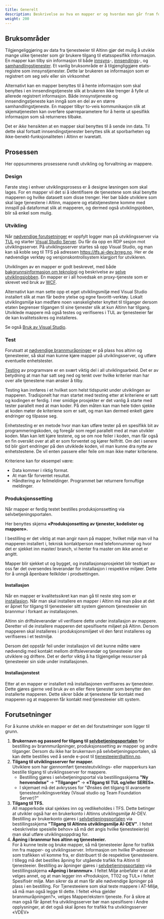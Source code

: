 ```yaml
---
title: Generelt
description: Beskrivelse av hva en mapper er og hvordan man går fram for å lage en
weight: 200
---
```


## Bruksområder

Tilgjengeliggjøring av data fra tjenesteeier til Altinn gjør det mulig å utvikle mange ulike tjenester som
gir brukere tilgang til etatsspesifikk informasjon.
En mapper kan tilby sin informasjon til både [innsyns](../../../tjenestetyper/innsyn/)-,
[innsendings](../../../tjenestetyper/innsending/)-, og [samhandlingstjenester](../../../tjenestetyper/samhandling/).
Et vanlig bruksområde er å tilgjengliggjøre etats-registre som innsynstjenester.
Dette lar brukeren se informasjon som er registrert om seg selv eller sin virksomhet

Alternativt kan en mapper benyttes til å hente informasjon som skal benyttes i en innsendingstjeneste slik at brukeren
ikke trenger å fylle ut allerede registrert informasjon.
Både innsynstjeneste og innsendingstjeneste kan inngå som en del av en større samhandlingstjeneste.
En mapper tilbyr to-veis kommunikasjon slik at skjematjenesten kan overføre spørreparametere for å hente ut
spesifikk informasjon som så returneres tilbake. 

Det er *ikke* hensikten at en mapper skal benyttes til å sende inn data.
Til dette skal fortsatt innsendingstjenester benyttes slik at sporbarheten og ikke-benekt-funksjonaliteten i Altinn er ivaretatt.

## Prosessen

Her oppsummeres prosessene rundt utvikling og forvaltning av mappere.

### Design

Første steg i enhver utviklingsprosess er å designe løsningen som skal lages.
For en mapper vil det si å identifisere de tjenestene som skal benytte mapperen og hvilke datasett som disse trenger.
Her bør både utviklere som skal lage tjenestene i Altinn, mappere og etatstjenestene komme med innspill på dataformat slik at mapperen,
og dermed også utviklingsjobben, blir så enkel som mulig.

### Utvikling

Når [nødvendige forutsetninger](#forutsetninger) er oppfylt logger man på utviklingsserver via [TUL](https://tul.altinn.no)
og starter [Visual Studio Server](../../../kom-i-gang/#utviklingsimage-med-visual-studio-og-tfs).
Du får da opp en RDP sesjon mot utviklingsserver.
På utviklingsserver startes så opp Visual Studio, og man kan så koble seg til TFS på adressen https://tfs.ai-dev.brreg.no.
Her er de nødvendige verktøy og versjonskontrollsystem klargjort for utvikleren.

Utviklingen av en mapper er godt beskrevet, med både [bakgrunnsinformasjon om teknologi](../teknologi/)
og beskrivelse av [selve utviklingsjobben](../utvikling/).
En mapper er i all hovedsak en proxy-tjeneste som er skrevet ved bruk av [WCF](../teknologi#windows-communication-foundation).

Alternativt kan man sette opp et eget utviklingsmiljø med Visual Studio installert slik at man får bedre ytelse og egne favoritt-verktøy.
Lokalt utviklingsmiljø kan medføre noen vanskeligheter knyttet til tilganger dersom etaten begrenser tilgangen til sine tjenester
slik at kun Altinn har tilgang.
Utviklede mappere må også testes og verifiseres i TUL av tjenesteeier før de kan kvalitetssikres og installeres.

Se også [Bruk av Visual Studio](../../f/).

### Test

Forutsatt at [nødvendige brannmuråpninger](#forutsetninger) er på plass hos altinn og tjenesteeier,
så skal man kunne kjøre mapper på utviklingsserver, og utføre eventuelle enhetstester.

[Testing](../testing/) av programvare er en svært viktig del i all utviklingsarbeid.
Det er av betydning at man har satt seg ned og tenkt over hvilke kriterier man har over alle tjenestene man ønsker å tilby.

Testing kan innføres i et hvilket som helst tidspunkt under utviklingen av mapperen.
Tradisjonelt har man startet med testing etter at kriteriene er satt og kodingen er ferdig.
I mer smidige prosjekter er det vanlig å starte med tester parallelt med at man koder.
På den måten kan man hele tiden sjekke at koden møter de kriteriene som er satt, og man kan dermed enkelt gjøre endringer og tilpasse seg.

Enhetstesting er en metode hvor man kan utføre tester på en spesifikk bit av programmeringskoden,
og foregår som regel parallelt med at man utvikler koden. Man kan lett kjøre testene, og se om noe feiler i koden,
man får også en fin oversikt over at alt er som forventet og kjører feilfritt.
Om det i senere tid blir gjort endringer på den utviklede koden, vil man kunne dra nytte av enhetstestene.
De vil enten passere eller feile om man ikke møter kriteriene.

Kriteriene kan for eksempel være:

- Data kommer i riktig format.
- At man får forventet resultat.
- Håndtering av feilmeldinger. Programmet bør returnere fornuftige meldinger.

### Produksjonssetting

Når mapper er ferdig testet bestilles produksjonssetting via selvbetjeningsportalen.

Her benyttes skjema **«Produksjonsetting av tjenester, kodelister og mappere».**

I bestilling er det viktig at man angir navn på mapper, hvilket miljø man vil ha mapperen installert i,
teknisk kontaktperson med telefonnummer og hvor det er sjekket inn master/ branch, vi henter fra master om ikke annet er angitt.

Mapper blir sjekket ut og bygget, og installasjonsprosjektet blir testkjørt av oss før det oversendes leverandør
for installasjon i respektive miljøer. Dette for å unngå åpenbare feilkilder i prodsettingen.

#### Installasjon

Når en mapper er kvalitetssikret kan man gå til neste steg som er [installasjon](../installasjon/).
Når man skal installere en mapper i Altinn må man påse at det er åpnet for tilgang til tjenesteeier
sitt system gjennom tjenesteeier sin brannmur i forkant av installasjonen.

Altinn sin driftsleverandør vil verifisere dette under installasjon av mappere.
Deretter vil de installere mapperen det spesifiserte miljøet på Altinn. Dersom mapperen skal installeres i produksjonsmiljøet
vil den først installeres og verifiseres i et testmiljø.

Dersom det oppstår feil under installasjon vil det kunne måtte være nødvendig med kontakt mellom driftsleverandør og
tjenesteeier sine utviklere og driftere. Det er derfor viktig å ha tilgjengelige ressurser på tjenesteeier sin side under installasjonen.

#### Installasjonstest

Etter at en mapper er installert må installasjonen verifiseres av tjenesteier. Dette gjøres gjerne ved bruk av en eller flere tjenester
som benytter den installerte mapperen. Dette sikrer både at tjenestene får kontakt med mapperen og at mapperen får kontakt med
tjenesteeier sitt system.


## Forutsetninger

For å kunne utvikle en mapper er det en del forutsetninger som ligger til grunn.

1. **Brukernavn og passord for tilgang til [selvbetjeningsportalen]** for
   bestilling av brannmuråpninger, produksjonssetting av mapper og andre tilganger.
   Dersom du ikke har brukernavn på selvbetjeningsportalen, så kan dette bestilles ved å sende
   e-post til <tjenesteeier@altinn.no>.
2. **Tilgang til utviklingsserver for mapper.**  
   Utviklere som har gjennomført tjenesteutviklings- eller mapperkurs kan bestille tilgang til utviklingsserver for mappere.
   - Bestilling gjøres i selvbetjeningsportal via bestillingsskjema **"Ny henvendelse"** -> **"Tilganger"** -> **«Tilgang til TUL og/eller SERES»**.  
   - I skjemaet må det avkrysses for "Ønskes det tilgang til avanserte tjenesteutviklingsverktøy (Visual studio og Team Foundation Server)?"
3. **Tilgang til TFS.**  
   All mapperkode skal sjekkes inn og vedlikeholdes i TFS. Dette betinger at utvikler også har en brukerkonto i Altinns utviklingsmiljø AI-DEV.
   Bestilling av brukerkonto gjøres i [selvbetjeningsportalen] via bestillingsskjema **"Tilgang til Altinns utviklingsmiljø AI-DEV"**.
   I feltet «beskrivelse spesielle behov» så må det angis hvilke tjenesteeier(e) man skal utføre utviklingsoppdrag for.
4. **Åpning i brannmur hos altinn og tjenesteeier.**  
   For å kunne teste og bruke mapper, så må tjenesteeier åpne for trafikk inn fra mapper- og utviklingsserver.
   Informasjon om hvilke IP-adresser som trafikken vil komme fra, er distribuert til de respektive tjenesteeiere.
   I tillegg må det bestilles åpning for utgående trafikk fra Altinn til tjenesteeier.
   Bestilling av åpninger gjøres i [selvbetjeningsportalen] via bestillingsskjema **«Åpning i brannmur»**.
   I feltet Miljø anbefaler vi at det velges annet, og at man legger inn «Produksjon, TT02 og TUL» i feltet Spesifisér miljø. Man sikrer da at man får alle nødvendige åpninger på plass i en bestilling. For Tjenesteeiere som skal teste mappere i AT-Miljø, så må man også legge til dette.
   I feltet «Hva gjelder brannmuråpningen?», velges Mapper/ekstern tjeneste.
   For å sikre at man også får åpnet fra utviklingsserver bør man spesifisere i Andre opplysninger, at det også skal åpnes for trafikk fra utviklingsserver «VDEV»

[selvbetjeningsportalen]: https://selvbetjening.brreg.no

